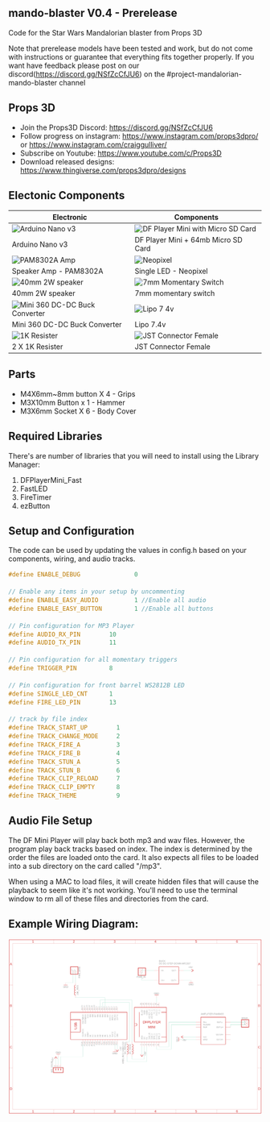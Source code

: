 ## mando-blaster V0.4 - Prerelease
Code for the Star Wars Mandalorian blaster from Props 3D

Note that prerelease models have been tested and work, but do not come with instructions or guarantee that everything fits together properly. If you want have feedback please post on our discord(https://discord.gg/NSfZcCfJU6) on the #project-mandalorian-mando-blaster channel

## Props 3D
* Join the Props3D Discord: https://discord.gg/NSfZcCfJU6
* Follow progress on instagram: https://www.instagram.com/props3dpro/ or https://www.instagram.com/craiggulliver/
* Subscribe on Youtube: https://www.youtube.com/c/Props3D
* Download released designs: https://www.thingiverse.com/props3dpro/designs

## Electonic Components

Electronic | Components
------------ | -------------
![Arduino Nano v3](https://user-images.githubusercontent.com/20442880/137374161-c34e9e7f-19bf-4b33-ba91-6ae4edc709ff.jpg) | ![DF Player Mini with Micro SD Card](https://user-images.githubusercontent.com/20442880/137374190-bcfa4d14-6f8d-4973-b493-c87bd1d0676d.jpg)
Arduino Nano v3 | DF Player Mini + 64mb Micro SD Card
![PAM8302A Amp](https://user-images.githubusercontent.com/20442880/137374587-abdad903-b008-4d2e-830e-c8b3c6a2c837.jpg) | ![Neopixel](https://user-images.githubusercontent.com/20442880/137407119-071466df-ffee-421e-b6c4-ed886e3be7d5.jpg)
Speaker Amp - PAM8302A | Single LED - Neopixel
![40mm 2W speaker](https://user-images.githubusercontent.com/20442880/137374750-e579754a-7173-41bb-a8a1-b5eaa5d234b1.jpg) | ![7mm Momentary Switch](https://user-images.githubusercontent.com/20442880/137374760-36ab96b2-bcd5-487a-a510-a3efed1216dc.jpg)
40mm 2W speaker | 7mm momentary switch
![Mini 360 DC-DC Buck Converter](https://user-images.githubusercontent.com/20442880/137374870-9687ea11-6a7c-48f6-8c0b-2ff4e34c62d3.jpg) | ![Lipo 7 4v](https://user-images.githubusercontent.com/20442880/137374882-cb61cde1-8c05-4817-9e06-7526e851bfad.jpg)
Mini 360 DC-DC Buck Converter | Lipo 7.4v
![1K Resister](https://user-images.githubusercontent.com/20442880/137374919-023f0bea-65f6-46a1-9d45-69f5a79e6916.jpg) | ![JST Connector Female](https://user-images.githubusercontent.com/20442880/137407170-16a0f162-931e-4dc7-86a8-38b767016b50.jpg)
2 X 1K Resister | JST Connector Female


## Parts

* M4X6mm~8mm button X 4 - Grips
* M3X10mm Button x 1 - Hammer
* M3X6mm Socket X 6 - Body Cover

## Required Libraries
There's are number of libraries that you will need to install using the Library Manager:
 1. DFPlayerMini_Fast
 2. FastLED
 4. FireTimer
 5. ezButton

## Setup and Configuration
The code can be used by updating the values in config.h based on your components,
wiring, and audio tracks.

```c++   
#define ENABLE_DEBUG               0

// Enable any items in your setup by uncommenting
#define ENABLE_EASY_AUDIO          1 //Enable all audio 
#define ENABLE_EASY_BUTTON         1 //Enable all buttons

// Pin configuration for MP3 Player
#define AUDIO_RX_PIN        10
#define AUDIO_TX_PIN        11

// Pin configuration for all momentary triggers
#define TRIGGER_PIN         8

// Pin configuration for front barrel WS2812B LED
#define SINGLE_LED_CNT      1
#define FIRE_LED_PIN        13 

// track by file index
#define TRACK_START_UP        1
#define TRACK_CHANGE_MODE     2
#define TRACK_FIRE_A          3
#define TRACK_FIRE_B          4
#define TRACK_STUN_A          5
#define TRACK_STUN_B          6
#define TRACK_CLIP_RELOAD     7
#define TRACK_CLIP_EMPTY      8
#define TRACK_THEME           9
```

## Audio File Setup
The DF Mini Player will play back both mp3 and wav files. However, the program play
back tracks based on index. The index is determined by the order the files are loaded
onto the card. It also expects all files to be loaded into a sub directory on the card
called "/mp3".

When using a MAC to load files, it will create hidden files that will cause the playback
to seem like it's not working. You'll need to use the terminal window to rm all of these
files and directories from the card.

## Example Wiring Diagram:
![docs/SampleWiring.png](docs/SampleWiring.png)
